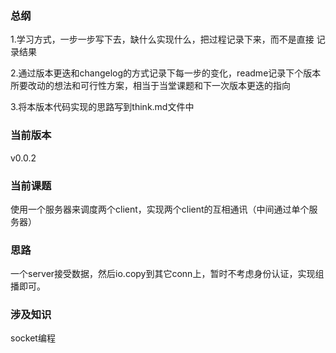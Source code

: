 ### 总纲

1.学习方式，一步一步写下去，缺什么实现什么，把过程记录下来，而不是直接
记录结果

2.通过版本更迭和changelog的方式记录下每一步的变化，readme记录下个版本
所要改动的想法和可行性方案，相当于当堂课题和下一次版本更迭的指向

3.将本版本代码实现的思路写到think.md文件中

### 当前版本
v0.0.2

### 当前课题

使用一个服务器来调度两个client，实现两个client的互相通讯（中间通过单个服务器）

### 思路

一个server接受数据，然后io.copy到其它conn上，暂时不考虑身份认证，实现组播即可。

### 涉及知识

socket编程